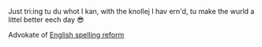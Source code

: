 Just tri:ing tu du whot I kan, with the knollej I hav ern'd, tu make the wurld a littel better eech day 😎

Advokate of [English spelling reform](https://github.com/jaigak/Klere-English)
